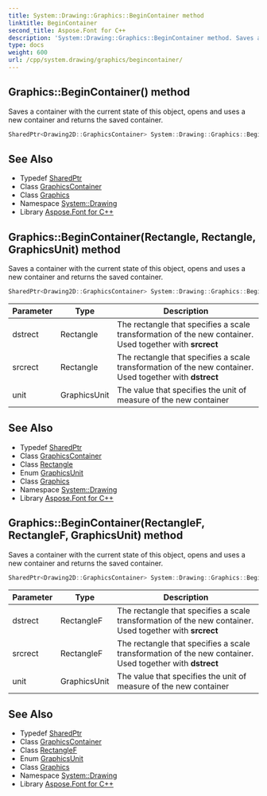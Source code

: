 ```yaml
---
title: System::Drawing::Graphics::BeginContainer method
linktitle: BeginContainer
second_title: Aspose.Font for C++
description: 'System::Drawing::Graphics::BeginContainer method. Saves a container with the current state of this object, opens and uses a new container and returns the saved container in C++.'
type: docs
weight: 600
url: /cpp/system.drawing/graphics/begincontainer/
---
```

## Graphics::BeginContainer() method


Saves a container with the current state of this object, opens and uses a new container and returns the saved container.

```cpp
SharedPtr<Drawing2D::GraphicsContainer> System::Drawing::Graphics::BeginContainer()
```

## See Also

* Typedef [SharedPtr](../../../system/sharedptr/)
* Class [GraphicsContainer](../../../system.drawing.drawing2d/graphicscontainer/)
* Class [Graphics](../)
* Namespace [System::Drawing](../../)
* Library [Aspose.Font for C++](../../../)
## Graphics::BeginContainer(Rectangle, Rectangle, GraphicsUnit) method


Saves a container with the current state of this object, opens and uses a new container and returns the saved container.

```cpp
SharedPtr<Drawing2D::GraphicsContainer> System::Drawing::Graphics::BeginContainer(Rectangle dstrect, Rectangle srcrect, GraphicsUnit unit)
```


| Parameter | Type | Description |
| --- | --- | --- |
| dstrect | Rectangle | The rectangle that specifies a scale transformation of the new container. Used together with **srcrect** |
| srcrect | Rectangle | The rectangle that specifies a scale transformation of the new container. Used together with **dstrect** |
| unit | GraphicsUnit | The value that specifies the unit of measure of the new container |

## See Also

* Typedef [SharedPtr](../../../system/sharedptr/)
* Class [GraphicsContainer](../../../system.drawing.drawing2d/graphicscontainer/)
* Class [Rectangle](../../rectangle/)
* Enum [GraphicsUnit](../../graphicsunit/)
* Class [Graphics](../)
* Namespace [System::Drawing](../../)
* Library [Aspose.Font for C++](../../../)
## Graphics::BeginContainer(RectangleF, RectangleF, GraphicsUnit) method


Saves a container with the current state of this object, opens and uses a new container and returns the saved container.

```cpp
SharedPtr<Drawing2D::GraphicsContainer> System::Drawing::Graphics::BeginContainer(RectangleF dstrect, RectangleF srcrect, GraphicsUnit unit)
```


| Parameter | Type | Description |
| --- | --- | --- |
| dstrect | RectangleF | The rectangle that specifies a scale transformation of the new container. Used together with **srcrect** |
| srcrect | RectangleF | The rectangle that specifies a scale transformation of the new container. Used together with **dstrect** |
| unit | GraphicsUnit | The value that specifies the unit of measure of the new container |

## See Also

* Typedef [SharedPtr](../../../system/sharedptr/)
* Class [GraphicsContainer](../../../system.drawing.drawing2d/graphicscontainer/)
* Class [RectangleF](../../rectanglef/)
* Enum [GraphicsUnit](../../graphicsunit/)
* Class [Graphics](../)
* Namespace [System::Drawing](../../)
* Library [Aspose.Font for C++](../../../)
